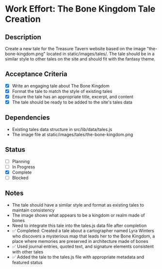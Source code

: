 # Work Effort: The Bone Kingdom Tale Creation

## Description
Create a new tale for the Treasure Tavern website based on the image "the-bone-kingdom.png" located in static/images/tales/. The tale should be in a similar style to other tales on the site and should fit with the fantasy theme.

## Acceptance Criteria
- [x] Write an engaging tale about The Bone Kingdom
- [x] Format the tale to match the style of existing tales
- [x] Ensure the tale has an appropriate title, excerpt, and content
- [x] The tale should be ready to be added to the site's tales data

## Dependencies
- Existing tales data structure in src/lib/data/tales.js
- The image file at static/images/tales/the-bone-kingdom.png

## Status
- [ ] Planning
- [ ] In Progress
- [x] Complete
- [ ] Blocked

## Notes
- The tale should have a similar style and format as existing tales to maintain consistency
- The image shows what appears to be a kingdom or realm made of bones
- Need to integrate this tale into the tales.js data file after completion
- ✅ Completed: Created a tale about a cartographer named Lyra Winters who discovers a mysterious map that leads her to the Bone Kingdom, a place where memories are preserved in architecture made of bones
- ✅ Used journal entries, quoted text, and signature elements consistent with other tales
- ✅ Added the tale to the tales.js file with appropriate metadata and featured status